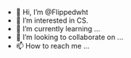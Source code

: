 - 👋 Hi, I’m @Flippedwht
- 👀 I’m interested in CS.
- 🌱 I’m currently learning ...
- 💞️ I’m looking to collaborate on ...
- 📫 How to reach me ...

<!---
Flippedwht/Flippedwht is a ✨ special ✨ repository because its `README.md` (this file) appears on your GitHub profile.
You can click the Preview link to take a look at your changes.
--->
